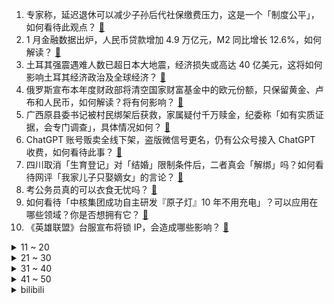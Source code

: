 1. 专家称，延迟退休可以减少子孙后代社保缴费压力，这是一个「制度公平」，如何看待此观点？ [:link:](https://www.zhihu.com/question/583205512)
2. 1 月金融数据出炉，人民币贷款增加 4.9 万亿元，M2 同比增长 12.6%，如何解读？ [:link:](https://www.zhihu.com/question/583202284)
3. 土耳其强震遇难人数已超日本大地震，经济损失或高达 40 亿美元，这将如何影响土耳其经济政治及全球经济？ [:link:](https://www.zhihu.com/question/583139583)
4. 俄罗斯宣布本年度财政部将清空国家财富基金中的欧元份额，只保留黄金、卢布和人民币，如何解读？将有何影响？ [:link:](https://www.zhihu.com/question/583148024)
5. 广西原县委书记被村民绑架后获救，家属疑付千万赎金，纪委称「如有实质证据，会专门调查」，具体情况如何？ [:link:](https://www.zhihu.com/question/583155127)
6. ChatGPT 账号贩卖全线下架，盗版微信号更名，仍有公众号接入 ChatGPT 收费，如何看待此事？ [:link:](https://www.zhihu.com/question/582948141)
7. 四川取消「生育登记」对「结婚」限制条件后，二者真会「解绑」吗？如何看待网评「我家儿子只娶嫡女」的言论？ [:link:](https://www.zhihu.com/question/583167820)
8. 考公务员真的可以衣食无忧吗？ [:link:](https://www.zhihu.com/question/573640753)
9. 如何看待「中核集团成功自主研发『原子灯』10 年不用充电」？可以应用在哪些领域？你是否想拥有它？ [:link:](https://www.zhihu.com/question/583071413)
10. 《英雄联盟》台服宣布将锁 IP，会造成哪些影响？ [:link:](https://www.zhihu.com/question/583163266)
<details>
<summary>11 ~ 20</summary>

11. 2 月 6 日田亮女儿网球比赛不敌日本种子选手，如何评价她的赛场表现？ [:link:](https://www.zhihu.com/question/582635570)
12. 珠海女子帮丈夫销毁毒狗药物时中毒身亡，当地「已检测附近水质」，如何看待此事？案件进展如何？ [:link:](https://www.zhihu.com/question/582931203)
13. 全职带宝宝两年，现在全家逼着出去上班，舍不得宝宝，但是也顶不住压力了，该怎么办？ [:link:](https://www.zhihu.com/question/582036709)
14. 英国国防大臣发声「排除立即将向乌克兰提供战机可能性」，释放了哪些信号？欧洲国家战机参战意味着什么？ [:link:](https://www.zhihu.com/question/583047397)
15. 刘华强买瓜到高启强卖鱼，如何看待《狂飙》成功背后的中国涉案剧变迁？ [:link:](https://www.zhihu.com/question/582917153)
16. 办公室里的十几台电脑怎么实现共享文件呢？（不想通过某个人软件的上传和下载）？ [:link:](https://www.zhihu.com/question/65858411)
17. 江苏丰县民政局回应「新娘被多名男性亲友吻脸拍打臀部」，称非当地风俗，如何看待婚闹现象？ [:link:](https://www.zhihu.com/question/583136134)
18. 《火影忍者》中同样是跟三忍修行三年，为何第七班的实力差距如此明显？ [:link:](https://www.zhihu.com/question/567910290)
19. 快要情人节了，预算700以内（贫穷学生，轻点喷）给女朋友送什么合适？ [:link:](https://www.zhihu.com/question/582463799)
20. 福州 8 岁男孩课堂上 10 分钟举手 7 次后身亡，当地教育局回应「暂不便透露」，什么信息值得关注？ [:link:](https://www.zhihu.com/question/583135834)
</details>
<details>
<summary>21 ~ 30</summary>

21. 戴n95口罩时，口罩无法贴合面部，在鼻夹处有很大缝隙怎么办？ [:link:](https://www.zhihu.com/question/572807753)
22. 你最喜欢哪些禅意诗词？ [:link:](https://www.zhihu.com/question/582562632)
23. 如何学习cuda编程？ [:link:](https://www.zhihu.com/question/62996995)
24. 你有没有在哪个瞬间，突然觉得读书是真的有用？ [:link:](https://www.zhihu.com/question/583034293)
25. A 股三大指数震荡走弱，旅游、食品等消费股回暖，如何看待 2023 年 2 月 10 日 A 股市场？ [:link:](https://www.zhihu.com/question/582999836)
26. 哪一个瞬间，让你觉得自己很优秀? [:link:](https://www.zhihu.com/question/583090479)
27. 一个人租房，有什么家电推荐？ [:link:](https://www.zhihu.com/question/581253311)
28. 大学生生活费不够用怎么办？ [:link:](https://www.zhihu.com/question/582526418)
29. 普通没背景的人做律师有发展前途吗? [:link:](https://www.zhihu.com/question/582130092)
30. 劳动合同与劳务合同有什么区别？ [:link:](https://www.zhihu.com/question/439682689)
</details>
<details>
<summary>31 ~ 40</summary>

31. 小时候放学你有人接吗？下雨了，有人拿着伞来接你吗？ [:link:](https://www.zhihu.com/question/582765976)
32. 你会觉得维持友谊很累吗？ [:link:](https://www.zhihu.com/question/575716471)
33. 独居想养安静的宠物，有没有推荐的？ [:link:](https://www.zhihu.com/question/582464403)
34. 大学期间到底应不应该去旅游？ [:link:](https://www.zhihu.com/question/582608892)
35. 一项运动坚持 5 年以上，是一种什么样的体验？ [:link:](https://www.zhihu.com/question/581077761)
36. 成绩不是很好被同学嘲讽怎么办？ [:link:](https://www.zhihu.com/question/581668519)
37. 读书如果没让自己感到更快乐，那读书的意义在哪呢？ [:link:](https://www.zhihu.com/question/583052539)
38. 婴儿整天躺着不会无聊吗？ [:link:](https://www.zhihu.com/question/578082706)
39. ChatGPT 将对现有哪些行业、岗位带来冲击或巨变? [:link:](https://www.zhihu.com/question/582645214)
40. 梧州市供销社党组书记遭绑架后获救，警方悬赏 10 万缉嫌犯，还有哪些信息值得关注？ [:link:](https://www.zhihu.com/question/583187477)
</details>
<details>
<summary>41 ~ 50</summary>

41. 专家称「延迟退休改革的节奏将是平缓的」，延迟退休会有什么影响？如何看待延迟退休？ [:link:](https://www.zhihu.com/question/583148889)
42. 和男朋友在一个城市，但我们工作都很忙，有时一周见不了一面，我有点坚持不下去了怎么办？ [:link:](https://www.zhihu.com/question/581984443)
43. 和对象工作都很累，没时间收拾屋子，但每天回家看到家里乱糟糟的心情很烦躁怎么办？ [:link:](https://www.zhihu.com/question/581989977)
44. 人生第一辆公路车，预算 2W 以内，是考虑进口大牌的顶级铝架，还是国产的碳架？ [:link:](https://www.zhihu.com/question/582623389)
45. 美与半导体相关的对华出口管制将扩大到日荷企业，外交部回应「美国长臂管辖是蛮横司法事件」，如何解读？ [:link:](https://www.zhihu.com/question/583174889)
46. 你觉得每天生活的快乐吗？ [:link:](https://www.zhihu.com/question/582011156)
47. 如何在家里打造一个读书的舒适环境？ [:link:](https://www.zhihu.com/question/581350324)
48. 本科论文答辩难吗？ [:link:](https://www.zhihu.com/question/392229198)
49. 全马五个小时是什么水平？ [:link:](https://www.zhihu.com/question/582157828)
50. 《斗破苍穹》里的云岚宗，从派人跟着纳兰嫣然上门退婚到被解散，期间犯了哪些决策错误？ [:link:](https://www.zhihu.com/question/581363214)
</details><details>
<summary>bilibili</summary>

1. 鹅鸭傻 [:link:](//www.bilibili.com/video/BV1Q14y1F7B2)
2. “读孙子兵法,品启强人生” [:link:](//www.bilibili.com/video/BV1MG4y1S7cm)
3. 看几遍都觉得好笑哈哈哈哈 [:link:](//www.bilibili.com/video/BV1Bj411M7bz)
4. 跳着健康健身的阳康比心舞，心情无比畅通比❤ [:link:](//www.bilibili.com/video/BV18G4y1N7h7)
5. 你有没有哪些小妙招是外行人不知道的？大家互相说一下取取经！ [:link:](//www.bilibili.com/video/BV1nR4y1z74b)
6. 《崩坏：星穹铁道》白露角色PV——「天干物燥」 [:link:](//www.bilibili.com/video/BV1n84y1G7HE)
7. 我把经典游戏都速通了一遍？？ [:link:](//www.bilibili.com/video/BV1RR4y1z7Hv)
8. 同伴赠礼  2440原石帮你回血，尘歌壶套装（持续更新中）。 [:link:](//www.bilibili.com/video/BV1xv4y1b7YH)
9. 【坦白】为什么我专做"骗小白"的碎片式健身训练 [:link:](//www.bilibili.com/video/BV1oe4y1A7v6)
10. 绝地求生最远击杀记录！【C4快乐阴人流#38】 [:link:](//www.bilibili.com/video/BV1Ze4y1A7h8)
<details>
<summary>11 ~ 20</summary>

11. 在自律和自觉中选择了自尽 [:link:](//www.bilibili.com/video/BV1Yv4y1477X)
12. 任何变态，终将绳之以法！ [:link:](//www.bilibili.com/video/BV19M4y1D796)
13. 两分钟视频大哥两次落泪，相信大哥一定可以东山再起！ [:link:](//www.bilibili.com/video/BV1X84y157bq)
14. 我敢说99%的人都没吃过这火锅 [:link:](//www.bilibili.com/video/BV1t84y157D4)
15. 解锁神装 我的世界永恒的MC生存 二周目EP14 [:link:](//www.bilibili.com/video/BV1EM411Y7iB)
16. 骑行流浪黑龙江，运气不错又找到带炕的房子了，烧起炉子感觉很舒服 [:link:](//www.bilibili.com/video/BV1Y84y1G7CJ)
17. “于西方拍卖会上流拍的东方戏曲人偶。”……我重回故里，而她们客死异乡。 [:link:](//www.bilibili.com/video/BV17A411679Z)
18. 耗时半个月，我给表妹做了一张触摸感应桌 [:link:](//www.bilibili.com/video/BV1S8411M7bW)
19. 一把长剑残血6级就断线！单杀职业？别吃！别吃！ [:link:](//www.bilibili.com/video/BV1YA4116733)
20. “长大后才发现，这编剧也太敢写了吧！” [:link:](//www.bilibili.com/video/BV1ns4y1Y7Yh)
</details>
<details>
<summary>21 ~ 30</summary>

21. 《官  宣》 [:link:](//www.bilibili.com/video/BV1T84y1V7Tz)
22. 不要含糊其辞，僵尸肉跟国内储备肉没关系！ [:link:](//www.bilibili.com/video/BV1Mx4y1L75k)
23. 坤坤闪亮登场 [:link:](//www.bilibili.com/video/BV1fA411r7DF)
24. 七年未同床？情夫①号上线！《叶卡捷琳娜》P3 [:link:](//www.bilibili.com/video/BV1F24y1q7bU)
25. 你玩原神怎么不充钱呢？【这下不得不氪金了...】 [:link:](//www.bilibili.com/video/BV1J24y1q7AL)
26. 是不是每个日本媳妇都有这样的技能？ [:link:](//www.bilibili.com/video/BV1MA41167KX)
27. 胡桃池子十连五金，我的好同学，我一点都不羡慕 [:link:](//www.bilibili.com/video/BV1GT411R77S)
28. 21世纪如何复兴德意志第二帝国？【神奇组织04】 [:link:](//www.bilibili.com/video/BV12Y411q7S1)
29. 【原神手书】♛来自四神的压迫力♛～王牌特工们的「间谍过家家」～ [:link:](//www.bilibili.com/video/BV1Tv4y1b73i)
30. 【原神手书】与夜兰在欲望之网中起舞！ [:link:](//www.bilibili.com/video/BV1cd4y1J7Xt)
</details>
<details>
<summary>31 ~ 40</summary>

31. 【基德】土叙地震全面报告：天灾叠加人祸，双标的救援 [:link:](//www.bilibili.com/video/BV1cs4y1e7ty)
32. 看完这视频，你们会明白为啥市场上有这么多卖活禽活鱼的商家问你要不要宰杀了，因为死无对证！ [:link:](//www.bilibili.com/video/BV1jG4y1S7bj)
33. 流浪地球2《人是_》，这么唱可以直击你的灵魂吗！ [:link:](//www.bilibili.com/video/BV1XM4y1D7XH)
34. 即便身处泥淖，也能仰望星空！看农民工如何修炼成中国梵高？ [:link:](//www.bilibili.com/video/BV1Ks4y1s7Bd)
35. 读兵法，斗大佬，拜干爹，鱼贩走上人生巅峰！万字解析国产扫黑剧《狂飙》7~12 [:link:](//www.bilibili.com/video/BV1JM4y1D7Y8)
36. 大嫂高叶：老问这种问题烦不烦？ [:link:](//www.bilibili.com/video/BV1S84y1G7Hy)
37. 鱼王来了，7800买一条巨型老鼠斑，吃完差点破产了 [:link:](//www.bilibili.com/video/BV1BT41197ew)
38. 《查理九世》“ 谨以此书，纪念我的童年，那是一段小有遗憾的幸福时光。” [:link:](//www.bilibili.com/video/BV1Zs4y1W75g)
39. 细读经典：比肩《星际穿越》，影史“最硬”科幻片《超时空接触》 [:link:](//www.bilibili.com/video/BV1UY411q7EW)
40. “心在跳，爱很刑如烈火” [:link:](//www.bilibili.com/video/BV1824y1i7Mb)
</details>
<details>
<summary>41 ~ 50</summary>

41. 朋友永远都是游戏最高“配置” [:link:](//www.bilibili.com/video/BV15D4y1K7cC)
42. 春 节 档 最 强 战 争 [:link:](//www.bilibili.com/video/BV1hs4y1Y7NQ)
43. 贾冰“狂飙”英文台词! [:link:](//www.bilibili.com/video/BV1cT411o7Gr)
44. 没有神明注视的冒险家 [:link:](//www.bilibili.com/video/BV1VA41167mk)
45. 大半夜学围棋？一看就懂？刘备也在？我也想试试 [:link:](//www.bilibili.com/video/BV1wT411o7vg)
46. 当我把城里的猫带回农村被疯狂打脸（宋庄特辑） [:link:](//www.bilibili.com/video/BV1UT41197fB)
47. 入坑DNF半个月血亏4W装备全碎，我想成为巴卡尔红队C#1？ [:link:](//www.bilibili.com/video/BV1684y1G7V6)
48. 谁要来预订我的情人节档期 [:link:](//www.bilibili.com/video/BV17Y411B7US)
49. 功绩社会生产抑郁症患者和厌世者？ [:link:](//www.bilibili.com/video/BV1WM411Y7Jk)
50. 嘿朋友，你想吃免费的麦丽素嘛（低俗，重口，恶心，慎点） [:link:](//www.bilibili.com/video/BV1aM4y1D7Zc)
</details>
<details>
<summary>51 ~ 60</summary>

51. 全程高能|| 家贼祖师爷的父子交接，权力博弈中的那些“不传之秘” [:link:](//www.bilibili.com/video/BV15G4y1T78D)
52. 【定格动画】炎龙vs卡利斯 [:link:](//www.bilibili.com/video/BV1BM411v7Wq)
53. 16岁高中生买电脑学习用！他爸爸不说话我信了！ [:link:](//www.bilibili.com/video/BV1VG4y1S7ho)
54. 《成年狗的崩溃就在一瞬间》 [:link:](//www.bilibili.com/video/BV1vj411K7q7)
55. 俄罗斯雅库特人展示了他们简单的生活 [:link:](//www.bilibili.com/video/BV1gd4y1H7gR)
56. 这 是......转 生 大 肠 [:link:](//www.bilibili.com/video/BV13Y411i7ii)
57. 他反复问她有没有遗憾，更让人遗憾了 [:link:](//www.bilibili.com/video/BV11Y411q7KW)
58. 我们是动力火车，B站我们来了！ [:link:](//www.bilibili.com/video/BV1dT411D7QX)
59. 南方人第一次逛东北菜市场!50块钱能买些啥? [:link:](//www.bilibili.com/video/BV1QM4y1D77H)
60. 10道10元超简单素菜，我是不相信你会翻车的 [:link:](//www.bilibili.com/video/BV1YG4y1U7G4)
</details>
<details>
<summary>61 ~ 70</summary>

61. 我的世界：什么才是真正的顶级肝帝 [:link:](//www.bilibili.com/video/BV1Rd4y1n7Vn)
62. 【定格动画】爆肝挑战地表最重组合金刚藏玩阁冲云霄终极大合体 [:link:](//www.bilibili.com/video/BV1pR4y1q7XH)
63. 我办的音乐比赛炸出了这么多大佬? [图一乐作品PICK] [:link:](//www.bilibili.com/video/BV15Y411B7Jt)
64. 叠 甲 圣 经 [:link:](//www.bilibili.com/video/BV1hM411Y7XL)
65. 他从卖鱼小贩逆袭成黑帮大佬，逍遥法外一路狂飙！ [:link:](//www.bilibili.com/video/BV1JD4y1K7hR)
66. 【半佛】为啥很多婚礼现场闹的像耍猴？ [:link:](//www.bilibili.com/video/BV1tR4y1q7tu)
67. 拒绝答辩，吃点好的！漫威零差评佳作《马面雷神》 [:link:](//www.bilibili.com/video/BV1VG4y1K7Nu)
68. 她的讣告，选择了一张彩色照片…… [:link:](//www.bilibili.com/video/BV1sM4y1D7oF)
69. 安欣的反向演讲 [:link:](//www.bilibili.com/video/BV1pj411M7C3)
70. 全网催更的完整版《群青》来啦！能感染到你吗？ [:link:](//www.bilibili.com/video/BV1KD4y1K7YW)
</details>
<details>
<summary>71 ~ 80</summary>

71. 我，260万粉UP主，公开助农水果利润！究竟赚了多少钱？ [:link:](//www.bilibili.com/video/BV1nx4y1L753)
72. 品尝酸甜苦辣，尽享人生滋味 [:link:](//www.bilibili.com/video/BV1d54y1P7eV)
73. 【崩坏3】主线回顾小剧场 [:link:](//www.bilibili.com/video/BV1eM411v7ju)
74. 一杆进七个！当九球天后遇上高速摄影机，谁会更胜一筹？ [:link:](//www.bilibili.com/video/BV1rT411Q7DN)
75. 张涛：很骄傲又能帮到同桌！ [:link:](//www.bilibili.com/video/BV1d14y1F7ZR)
76. 一咬就嘎嘣脆的土豆饼 [:link:](//www.bilibili.com/video/BV12A41167Fs)
77. 【IGN】《塞尔达传说 王国之泪》 全新预告 | 任天堂直面会 [:link:](//www.bilibili.com/video/BV1es4y1Y7y4)
78. 帅小伙速通九转大肠，品尝到肠真正的味道！ [:link:](//www.bilibili.com/video/BV14x4y1L75j)
79. 辅助大爹被赶出队伍，可三位大小姐绝对想不到你治疗就能复制技能【01】 [:link:](//www.bilibili.com/video/BV1ks4y1Y7gT)
80. 男人点了一份汤圆，老板却端来一碟饺子。。。 [:link:](//www.bilibili.com/video/BV1B24y1i71w)
</details>
<details>
<summary>81 ~ 90</summary>

81. 现在喜欢一个角色 [:link:](//www.bilibili.com/video/BV1bY411q7oy)
82. 【36氪】从扶贫到“坑贫”，中国式彩票什么时候开始把路走歪了？ [:link:](//www.bilibili.com/video/BV1r8411u7My)
83. 胡桃金曲《家有胡桃》 [:link:](//www.bilibili.com/video/BV1Pv4y147jk)
84. 当老公发现我为前男友写的日记... [:link:](//www.bilibili.com/video/BV1z8411u7XT)
85. 狂飙（x）乱飙(√) [:link:](//www.bilibili.com/video/BV158411u7d8)
86. 【明日方舟】盘点生息演算七大"离谱"问题 ！最后一个堪称逆天！ [:link:](//www.bilibili.com/video/BV168411u7BR)
87. 一个星期前 无意中看见学生用废弃的口罩绳做成了皮筋，看完心里挺不是滋味..偷偷在网上买了皮筋沙包和毽子，想给孩子们一个惊喜。我的学生我来宠 [:link:](//www.bilibili.com/video/BV1Tj411K7Tr)
88. 速通玩家在NPC眼中的样子 [:link:](//www.bilibili.com/video/BV1cM411v79w)
89. 封面有亮点！谁能找到！ [:link:](//www.bilibili.com/video/BV1FG4y1M7nJ)
90. 美国最贵牛排店VS最便宜牛排！！价格相差40倍，值得吗？ [:link:](//www.bilibili.com/video/BV19Y411v778)
</details>
<details>
<summary>91 ~ 100</summary>

91. 网络热门艺术鉴赏（七）高山流水遇只因 [:link:](//www.bilibili.com/video/BV1JG4y1S7v2)
92. 一秒钟记个单词“manic” [:link:](//www.bilibili.com/video/BV14M4y1X7jc)
93. 本来挺喜欢塑料小人的 [:link:](//www.bilibili.com/video/BV1bM411Y7Xz)
94. 人间值得图鉴 [:link:](//www.bilibili.com/video/BV1rM4y1X78p)
95. 任何时间！任何地点！遇到小猫！就地亲烂！ [:link:](//www.bilibili.com/video/BV1bM4y1D7s8)
96. 1999年，5名死刑犯临刑前 现场实拍录像 [:link:](//www.bilibili.com/video/BV1Ny4y1Q7xG)
97. 南方人和北方人互换饮食是什么体验？ [:link:](//www.bilibili.com/video/BV1Qx4y157kd)
98. 当我故意在女友面前说前女友的优点时，她直接破防了 [:link:](//www.bilibili.com/video/BV1ej411K74t)
99. 二次元小姐姐拯救流浪老哥 [:link:](//www.bilibili.com/video/BV1ZY411q7oa)
100. 开年第一大笑话：王一博转型当演员【飘飘】 [:link:](//www.bilibili.com/video/BV1ps4y1Y73B)
</details></details>